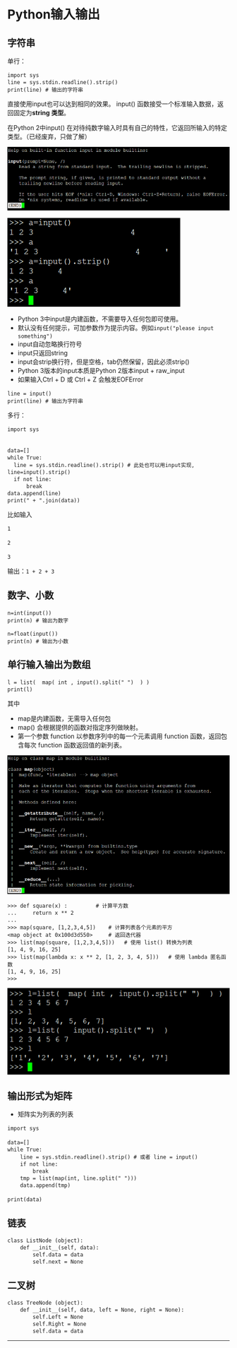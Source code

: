 # Python输入输出

## 字符串

单行：

```
import sys
line = sys.stdin.readline().strip()
print(line) # 输出的字符串
```

直接使用input也可以达到相同的效果。 input() 函数接受一个标准输入数据，返回固定为**string 类型**。

在Python 2中input() 在对待纯数字输入时具有自己的特性，它返回所输入的特定类型。（已经废弃，只做了解）

![20210130_163738_44](image/20210130_163738_44.png)

![20210130_170527_66](image/20210130_170527_66.png)

* Python 3中input是内建函数，不需要导入任何包即可使用。
* 默认没有任何提示，可加参数作为提示内容。例如```input("please input something")```
* input自动忽略换行符号
* input只返回string
* input会strip换行符，但是空格，tab仍然保留，因此必须strip()
* Python 3版本的input本质是Python 2版本input + raw_input
* 如果输入Ctrl + D 或 Ctrl + Z 会触发EOFError

```
line = input()
print(line) # 输出为字符串
```

多行：

```
import sys


data=[]
while True:
  line = sys.stdin.readline().strip() # 此处也可以用input实现, line=input().strip()
  if not line:
      break
data.append(line)
print(" + ".join(data))
```

比如输入
```
1

2

3
```
输出：```1 + 2 + 3```


## 数字、小数

```
n=int(input())
print(n) # 输出为数字
```

```
n=float(input())
print(n) # 输出为小数
```

## 单行输入输出为数组

```
l = list(  map( int , input().split(" ")  ) )
print(l)
```

其中

* map是内建函数，无需导入任何包
* map() 会根据提供的函数对指定序列做映射。
* 第一个参数 function 以参数序列中的每一个元素调用 function 函数，返回包含每次 function 函数返回值的新列表。

![20210130_165351_82](image/20210130_165351_82.png)

```
>>> def square(x) :         # 计算平方数
...     return x ** 2
...
>>> map(square, [1,2,3,4,5])    # 计算列表各个元素的平方
<map object at 0x100d3d550>     # 返回迭代器
>>> list(map(square, [1,2,3,4,5]))   # 使用 list() 转换为列表
[1, 4, 9, 16, 25]
>>> list(map(lambda x: x ** 2, [1, 2, 3, 4, 5]))   # 使用 lambda 匿名函数
[1, 4, 9, 16, 25]
>>>
```

![20210130_165303_26](image/20210130_165303_26.png)

## 输出形式为矩阵

* 矩阵实为列表的列表

```
import sys

data=[]
while True:
    line = sys.stdin.readline().strip() # 或者 line = input()
    if not line:
        break
    tmp = list(map(int, line.split(" ")))
    data.append(tmp)

print(data)
```

## 链表

```
class ListNode (object):
    def __init__(self, data):
        self.data = data
        self.next = None
```

## 二叉树

```
class TreeNode (object):
    def __init__(self, data, left = None, right = None):
        self.Left = None
        self.Right = None
        self.data = data
```

---
